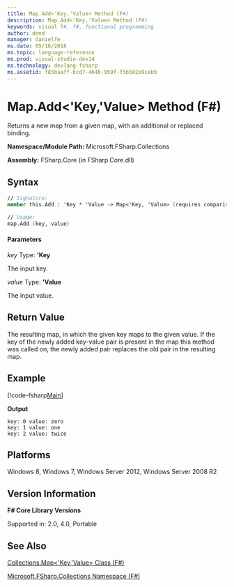 ```yaml
---
title: Map.Add<'Key,'Value> Method (F#)
description: Map.Add<'Key,'Value> Method (F#)
keywords: visual f#, f#, functional programming
author: dend
manager: danielfe
ms.date: 05/16/2016
ms.topic: language-reference
ms.prod: visual-studio-dev14
ms.technology: devlang-fsharp
ms.assetid: f85baaff-bcd7-464b-959f-f5b502e9cebb 
---
```


# Map.Add<'Key,'Value> Method (F#)

Returns a new map from a given map, with an additional or replaced binding.

**Namespace/Module Path:** Microsoft.FSharp.Collections

**Assembly:** FSharp.Core (in FSharp.Core.dll)


## Syntax

```fsharp
// Signature:
member this.Add : 'Key * 'Value -> Map<'Key, 'Value> (requires comparison)

// Usage:
map.Add (key, value)
```

#### Parameters
*key*
Type: **'Key**

The input key.


*value*
Type: **'Value**

The input value.


## Return Value

The resulting map, in which the given key maps to the given value. If the key of the newly added key-value pair is present in the map this method was called on, the newly added pair replaces the old pair in the resulting map.


## Example

[!code-fsharp[Main](snippets/fsmaps/snippet2.fs)]

**Output**

```
key: 0 value: zero
key: 1 value: one
key: 2 value: twice
```

## Platforms
Windows 8, Windows 7, Windows Server 2012, Windows Server 2008 R2

## Version Information
**F# Core Library Versions**

Supported in: 2.0, 4.0, Portable

## See Also
[Collections.Map&#60;'Key,'Value&#62; Class &#40;F&#35;&#41;](Collections.Map%5B%27Key%2C%27Value%5D-Class-%5BFSharp%5D.md)

[Microsoft.FSharp.Collections Namespace &#40;F&#35;&#41;](Microsoft.FSharp.Collections-Namespace-%5BFSharp%5D.md)